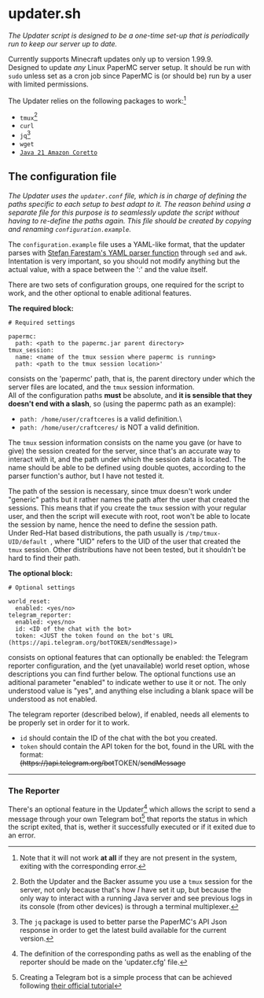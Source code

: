 # updater.sh

_The Updater script is designed to be a one-time set-up that is periodically run to keep our server up to date._

Currently supports Minecraft updates only up to version 1.99.9.\
Designed to update _any_ Linux PaperMC server setup. It should be run with `sudo` unless set as a cron job since PaperMC is (or should be) run by a user with limited permissions.

The Updater relies on the following packages to work:[^1]

 - `tmux`[^2]
 - `curl`
 - `jq`[^3]
 - `wget`
 - [`Java 21 Amazon Coretto`](https://docs.aws.amazon.com/corretto/latest/corretto-21-ug/downloads-list.html)

[^1]:Note that it will not work **at all** if they are not present in the system, exiting with the corresponding error.
[^2]:Both the Updater and the Backer assume you use a `tmux` session for the server, not only because that's how _I_ have set it up, but because the only way to interact with a running Java server and see previous logs in its console (from other devices) is through a terminal multiplexer.
[^3]:The `jq` package is used to better parse the PaperMC's API Json response in order to get the latest build available for the current version.


## The configuration file

*The Updater uses the `updater.conf` file, which is in charge of defining the paths specific to each setup to best adapt to it. The reason behind using a separate file for this purpose is to seamlessly update the script without having to re-define the paths again. This file should be created by copying and renaming `configuration.example`.*

The `configuration.example` file uses a YAML-like format, that the updater parses with [Stefan Farestam's YAML parser function](https://stackoverflow.com/questions/5014632/how-can-i-parse-a-yaml-file-from-a-linux-shell-script/21189044#21189044) through `sed` and `awk`.
Intentation is very important, so you should not modify anything but the actual value, with a space between the ':' and the value itself.

There are two sets of configuration groups, one required for the script to work, and the other optional to enable aditional features.

**The required block:**
```
# Required settings

papermc:  
  path: <path to the papermc.jar parent directory>
tmux_session:
  name: <name of the tmux session where papermc is running>
  path: <path to the tmux session location>'
```
consists on the 'papermc' path, that is, the parent directory under which the server files are located, and the `tmux` session information.\
All of the configuration paths **must** be absolute, and **it is sensible that they doesn't end with a slash**, so (using the papermc path as an example):

 - `path: /home/user/craftceres` is a valid definition.\
 - `path: /home/user/craftceres/` is NOT a valid definition.

The `tmux` session information consists on the name you gave (or have to give) the session created for the server, since that's an accurate way to interact with it, and the path under which the session data is located. The name should be able to be defined using double quotes, according to the parser function's author, but I have not tested it.

The path of the session is necessary, since tmux doesn't work under "generic" paths but it rather names the path after the user that created the sessions. This means that if you create the `tmux` session with your regular user, and then the script will execute with root, root won't be able to locate the session by name, hence the need to define the session path.\
Under Red-Hat based distributions, the path usually is `/tmp/tmux-UID/default `, where "UID" refers to the UID of the user that created the `tmux` session. Other distributions have not been tested, but it shouldn't be hard to find their path.

**The optional block:**
```
# Optional settings

world_reset:
  enabled: <yes/no>
telegram_reporter:
  enabled: <yes/no>
  id: <ID of the chat with the bot>
  token: <JUST the token found on the bot's URL (https://api.telegram.org/botTOKEN/sendMessage)>
```
consists on optional features that can optionally be enabled: the Telegram reporter configuration, and the (yet unavailable) world reset option, whose descriptions you can find further below. The optional functions use an aditional parameter "enabled" to indicate wether to use it or not. The only understood value is "yes", and anything else including a blank space will be understood as not enabled.

The telegram reporter (described below), if enabled, needs all elements to be properly set in order for it to work.

- `id` should contain the ID of the chat with the bot you created.
- `token` should contain the API token for the bot, found in the URL with the format:\
~~(https://)api.telegram.org/bot~~TOKEN/~~sendMessage~~

---

### The Reporter

There's an optional feature in the Updater[^4] which allows the script to send a message through your own Telegram bot[^5] that reports the status in which the script exited, that is, wether it successfully executed or if it exited due to an error.

[^4]:The definition of the corresponding paths as well as the enabling of the reporter should be made on the 'updater.cfg' file.
[^5]:Creating a Telegram bot is a simple process that can be achieved following [their official tutorial](https://core.telegram.org/bots/tutorial)
